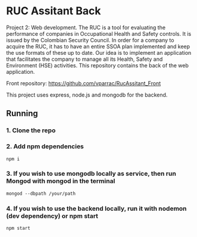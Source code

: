 # RUC Assitant Back
Project 2: Web development. The RUC is a tool for evaluating the performance of companies in Occupational Health and Safety controls. It is issued by the Colombian Security Council. In order for a company to acquire the RUC, it has to have an entire SSOA plan implemented and keep the use formats of these up to date. Our idea is to implement an application that facilitates the company to manage all its Health, Safety and Environment (HSE) activities. This repository contains the back of the web application.

Front repository: https://github.com/vparrac/RucAssitant_Front

This project uses express, node.js and mongodb for the backend.

Running
---


### 1. Clone the repo

### 2. Add npm dependencies

``` npm i ``` 

### 3. If you wish to use mongodb locally as service, then run Mongod with mongod in the terminal

``` mongod --dbpath /your/path ```

### 4. If you wish to use the backend locally, run it with nodemon (dev dependency) or npm start

```nodemon 
npm start
```


